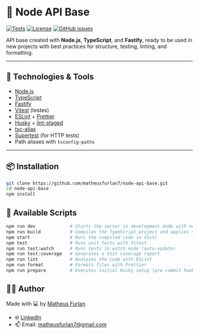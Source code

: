 # 🧱 Node API Base

[![Tests](https://img.shields.io/github/actions/workflow/status/matheusfurlan7/node-api-base/tests.yml?label=tests)](https://github.com/matheusfurlan7/node-api-base/actions)
[![License](https://img.shields.io/github/license/matheusfurlan7/node-api-base)](LICENSE)
[![GitHub issues](https://img.shields.io/github/issues/matheusfurlan7/node-api-base)](https://github.com/matheusfurlan7/node-api-base/issues)
 
API base created with **Node.js**, **TypeScript**, and **Fastify**, ready to be used in new projects with best practices for structure, testing, linting, and formatting.

---

## 🚀 Technologies & Tools

- [Node.js](https://nodejs.org/)
- [TypeScript](https://www.typescriptlang.org/)
- [Fastify](https://fastify.dev/)
- [Vitest](https://vitest.dev/) (testes)
- [ESLint](https://eslint.org/) + [Prettier](https://prettier.io/)
- [Husky](https://typicode.github.io/husky/) + [lint-staged](https://github.com/okonet/lint-staged)
- [tsc-alias](https://github.com/justkey007/tsc-alias)
- [Supertest](https://github.com/ladjs/supertest) (for HTTP tests)
- Path aliases with `tsconfig-paths`

---

## 📦 Installation

```bash
git clone https://github.com/matheusfurlan7/node-api-base.git
cd node-api-base
npm install
```

## 🧪 Available Scripts

```bash
npm run dev             # Starts the server in development mode with nodemon
npm run build           # Compiles the TypeScript project and applies the aliases
npm start               # Runs the compiled code in dist/
npm test                # Runs unit tests with Vitest
npm run test:watch      # Runs tests in watch mode (auto-update)
npm run test:coverage   # Generates a test coverage report
npm run lint            # Analyzes the code with ESLint
npm run format          # Formats files with Prettier
npm run prepare         # Executes initial Husky setup (pre-commit hooks)
```

## 👨‍💻 Author

Made with 💻 by [Matheus Furlan](https://github.com/matheusfurlan7)

- 🌐 [LinkedIn](https://www.linkedin.com/in/matheusfurlan7)
- 📫 Email: [matheusfurlan7@gmail.com](mailto:matheusfurlan7@gmail.com)
